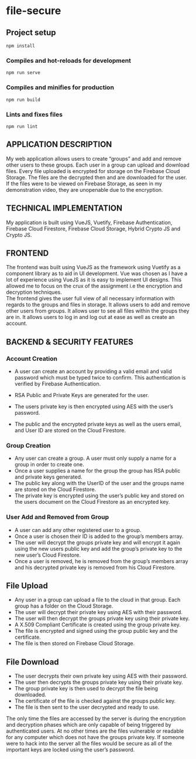 # file-secure

## Project setup
```
npm install
```

### Compiles and hot-reloads for development
```
npm run serve
```

### Compiles and minifies for production
```
npm run build
```

### Lints and fixes files
```
npm run lint
```

##	APPLICATION DESCRIPTION
My web application allows users to create “groups” and add and remove other users to these groups. Each user in a group can upload and download files. Every file uploaded is encrypted for storage on the Firebase Cloud Storage. The files are the decrypted then and are downloaded for the user. If the files were to be viewed on Firebase Storage, as seen in my demonstration video, they are unopenable due to the encryption.

##	TECHNICAL IMPLEMENTATION
My application is built using VueJS, Vuetify, Firebase Authentication, Firebase Cloud Firestore, Firebase Cloud Storage, Hybrid Crypto JS and Crypto JS.

##	FRONTEND
The frontend was built using VueJS as the framework using Vuetify as a component library as to aid in UI development. Vue was chosen as I have a lot of experience using VueJS as it is easy to implement UI designs. This allowed me to focus on the crux of the assignment i.e the encryption and decryption techniques.  
The frontend gives the user full view of all necessary information with regards to the groups and files in storage. It allows users to add and remove other users from groups. It allows user to see all files within the groups they are in. It allows users to log in and log out at ease as well as create an account.

##	BACKEND & SECURITY FEATURES
###	Account Creation
* A user can create an account by providing a valid email and valid password which must be typed twice to confirm. This authentication is verified by Firebase Authentication.

* RSA Public and Private Keys are generated for the user.
* The users private key is then encrypted using AES with the user’s password.
* The public and the encrypted private keys as well as the users email, and User ID are stored on the Cloud Firestore.

###	Group Creation
* Any user can create a group. A user must only supply a name for a group in order to create one.
* Once a user supplies a name for the group the group has RSA public and private keys generated.
* The public key along with the UserID of the user and the groups name are stored on the Cloud Firestore.
* The private key is encrypted using the user’s public key and stored on the users document on the Cloud Firestore as an encrypted key.

### User Add and Removed from Group
* A user can add any other registered user to a group.
* Once a user is chosen their ID is added to the group’s members array.
* The user will decrypt the groups private key and will encrypt it again using the new users public key and add the group’s private key to the new user’s Cloud  Firestore.
* Once a user is removed, he is removed from the group’s members array and his decrypted private key is removed from his Cloud Firestore.

##	File Upload
*	Any user in a group can upload a file to the cloud in that group. Each group has a folder on the Cloud Storage.
*	The user will decrypt their private key using AES with their password.
*	The user will then decrypt the groups private key using their private key.
*	A X.509 Compliant Certificate is created using the group private key.
*	The file is encrypted and signed using the group public key and the certificate.
*	The file is then stored on Firebase Cloud Storage.

##	File Download
*	The user decrypts their own private key using AES with their password.
*	The user then decrypts the groups private key using their private key.
*	The group private key is then used to decrypt the file being downloaded.
*	The certificate of the file is checked against the groups public key.
*	The file is then sent to the user decrypted and ready to use.

The only time the files are accessed by the server is during the encryption and decryption phases which are only capable of being triggered by authenticated users. At no other times are the files vulnerable or readable for any computer which does not have the groups private key. If someone were to hack into the server all the files would be secure as all of the important keys are locked using the user’s password. 
